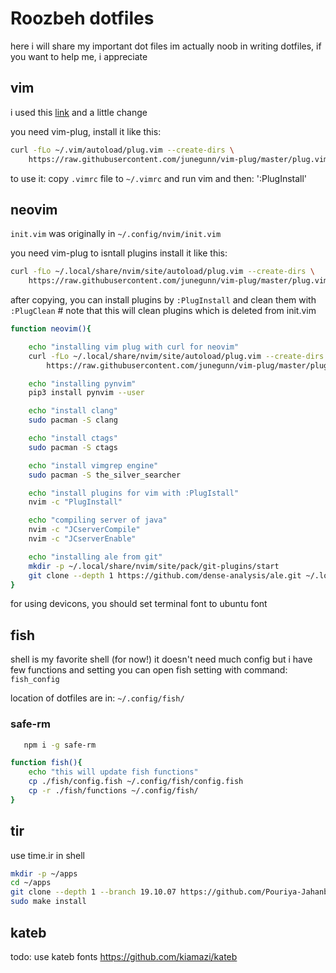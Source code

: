 # Roozbeh dotfiles 
here i will share my important dot files 
im actually noob in writing dotfiles, if you want to help me, i appreciate



## vim

i used this [link](http://www.guillaume-barillot.com/2017/06/09/how-to-to-make-vim-to-look-like-atom/)
and a little change 



you need vim-plug, install it like this: 

```bash
curl -fLo ~/.vim/autoload/plug.vim --create-dirs \
    https://raw.githubusercontent.com/junegunn/vim-plug/master/plug.vim
```

to use it: copy `.vimrc` file to `~/.vimrc` 
and run vim and then: ':PlugInstall'



## neovim

`init.vim` was originally in `~/.config/nvim/init.vim`

you need vim-plug to isntall plugins 
install it like this:

```bash
curl -fLo ~/.local/share/nvim/site/autoload/plug.vim --create-dirs \
    https://raw.githubusercontent.com/junegunn/vim-plug/master/plug.vim
```

after copying, you can install plugins by `:PlugInstall` 
and clean them with `:PlugClean` # note that this will clean plugins which is deleted from init.vim




```bash
function neovim(){

    echo "installing vim plug with curl for neovim"
    curl -fLo ~/.local/share/nvim/site/autoload/plug.vim --create-dirs \
        https://raw.githubusercontent.com/junegunn/vim-plug/master/plug.vim

    echo "installing pynvim"
    pip3 install pynvim --user

    echo "install clang"
    sudo pacman -S clang

    echo "install ctags"
    sudo pacman -S ctags

    echo "install vimgrep engine"
    sudo pacman -S the_silver_searcher

    echo "install plugins for vim with :PlugIstall"
    nvim -c "PlugInstall"

    echo "compiling server of java"
    nvim -c "JCserverCompile"
    nvim -c "JCserverEnable"

    echo "installing ale from git"
    mkdir -p ~/.local/share/nvim/site/pack/git-plugins/start
    git clone --depth 1 https://github.com/dense-analysis/ale.git ~/.local/share/nvim/site/pack/git-plugins/start/ale
}
```


for using devicons, you should set terminal font to
ubuntu font



## fish

shell is my favorite shell (for now!)
it doesn't need much config 
but i have few functions and setting 
you can open fish setting with command: `fish_config`

location of dotfiles are in: `~/.config/fish/`


### safe-rm
```bash 
   npm i -g safe-rm
```

```bash 
function fish(){
    echo "this will update fish functions"
    cp ./fish/config.fish ~/.config/fish/config.fish
    cp -r ./fish/functions ~/.config/fish/
}
```


## tir 

use time.ir in shell 

```bash 
mkdir -p ~/apps
cd ~/apps
git clone --depth 1 --branch 19.10.07 https://github.com/Pouriya-Jahanbakhsh/tir && cd tir
sudo make install 
```

## kateb
todo: use kateb fonts
https://github.com/kiamazi/kateb
